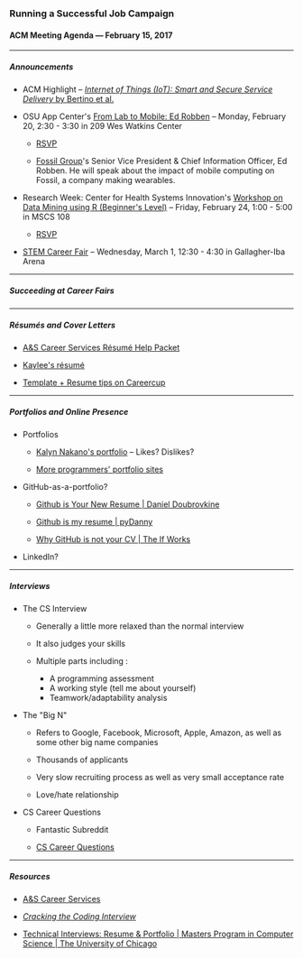 ### Running a Successful Job Campaign

#### ACM Meeting Agenda — February 15, 2017

***

##### Announcements

- ACM Highlight – [*Internet of Things (IoT): Smart and Secure Service Delivery* by Bertino et al.](http://dl.acm.org/citation.cfm?id=3013520)

- OSU App Center's [From Lab to Mobile: Ed Robben](https://appcenter.okstate.edu/content/lab2mobile) – Monday, February 20, 2:30 - 3:30 in 209 Wes Watkins Center

    - [RSVP](https://docs.google.com/forms/d/e/1FAIpQLScm7xhqpfhColamwxc03qqzsUqH3uWibrEULUCvFmyiCYCj5Q/viewform?c=0&w=1)

    - [Fossil Group](https://www.fossilgroup.com/)'s Senior Vice President & Chief Information Officer, Ed Robben. He will speak about the impact of mobile computing on Fossil, a company making wearables.

- Research Week: Center for Health Systems Innovation's [Workshop on Data Mining using R (Beginner's Level)](https://researchweek.okstate.edu/events/workshop-data-mining-using-statistical-software-r) – Friday, February 24, 1:00 - 5:00 in MSCS 108

    - [RSVP](https://bit.ly/CHSIRDataWorkshop)

- [STEM Career Fair](https://www.myinterfase.com/okstate/CareerFair/Detail/?token=vvK1xwd/Zji8CoyvmZzTbw==) – Wednesday, March 1, 12:30 - 4:30 in Gallagher-Iba Arena

***

##### Succeeding at Career Fairs

***

##### Résumés and Cover Letters

- [A&S Career Services Résumé Help Packet](http://ascareers.okstate.edu/images/pdf/packets/Resume_packet_for_prehealth_math_and_science_majors.pdf)

- [Kaylee's résumé](https://github.com/OKStateACM/meetingnotes/blob/master/FakeResume_KayleeHartman.docx?raw=true)

- [Template + Resume tips on Careercup](https://www.careercup.com/resume)

***

##### Portfolios and Online Presence

- Portfolios

    - [Kalyn Nakano's portfolio](http://kalynnakano.com) – Likes? Dislikes?
    
    - [More programmers' portfolio sites](https://github.com/HackathonHackers/personal-sites)
    
- GitHub-as-a-portfolio?

    - [Github is Your New Resume | Daniel Doubrovkine](http://code.dblock.org/2011/07/14/github-is-your-new-resume.html)

    - [Github is my resume | pyDanny](http://pydanny.blogspot.com/2011/08/github-is-my-resume.html)
    
    - [Why GitHub is not your CV | The If Works](https://blog.jcoglan.com/2013/11/15/why-github-is-not-your-cv/)
    
- LinkedIn?

***

##### Interviews

- The CS Interview

    - Generally a little more relaxed than the normal interview
    
    - It also judges your skills
    
    - Multiple parts including :
        - A programming assessment
        - A working style (tell me about yourself)
        - Teamwork/adaptability analysis

- The "Big N"
    
    - Refers to Google, Facebook, Microsoft, Apple, Amazon, as well as some other big name companies
    
    - Thousands of applicants
    
    - Very slow recruiting process as well as very small acceptance rate
    
    - Love/hate relationship

- CS Career Questions
    
    - Fantastic Subreddit
    
    - [CS Career Questions](https://www.reddit.com/r/cscareerquestions/)

***

##### Resources

- [A&S Career Services](https://ascareers.okstate.edu)

- [*Cracking the Coding Interview*](https://www.amazon.com/Cracking-Coding-Interview-Programming-Questions/dp/098478280X)

- [Technical Interviews: Resume & Portfolio | Masters Program in Computer Science | The University of Chicago](https://masters.cs.uchicago.edu/page/technical-interviews-resume-portfolio)
